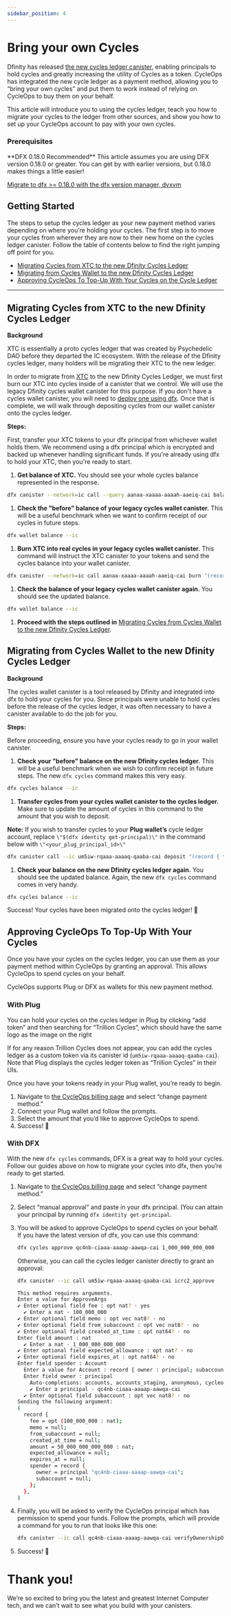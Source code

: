 ```yaml
---
sidebar_position: 4
---
```


# Bring your own Cycles

Dfinity has released [the new cycles ledger canister](https://forum.dfinity.org/t/improving-the-cycle-management-experience/19895), enabling principals to hold cycles and greatly increasing the utility of Cycles as a token. 
CycleOps has integrated the new cycle ledger as a payment method, allowing you to “bring your own cycles” and put them to work instead of relying on CycleOps to buy them on your behalf.

This article will introduce you to using the cycles ledger, teach you how to migrate your cycles to the ledger from other sources, and show you how to set up your CycleOps account to pay with your own cycles.

### Prerequisites
<aside>
**DFX 0.18.0 Recommended**
This article assumes you are using DFX version 0.18.0 or greater. You can get by with earlier versions, but 0.18.0 makes things a little easier!

[Migrate to dfx >= 0.18.0 with the dfx version manager, dvxvm](https://forum.dfinity.org/t/the-dfx-version-manager-dfxvm-version-1-0-0-is-released/27720)

</aside>

## Getting Started

The steps to setup the cycles ledger as your new payment method varies depending on where you’re holding your cycles. The first step is to move your cycles from wherever they are now to their new home on the cycles ledger canister. Follow the table of contents below to find the right jumping off point for you.

- [Migrating Cycles from XTC to the new Dfinity Cycles Ledger](#migrating-cycles-from-xtc-to-the-new-dfinity-cycles-ledger)
- [Migrating from Cycles Wallet to the new Dfinity Cycles Ledger](#migrating-from-cycles-wallet-to-the-new-dfinity-cycles-ledger)
- [Approving CycleOps To Top-Up With Your Cycles on the Cycle Ledger](#approving-cycleops-to-top-up-with-your-cycles-on-the-cycle-ledger)

---

## Migrating Cycles from XTC to the new Dfinity Cycles Ledger

**Background**

XTC is essentially a proto cycles ledger that was created by Psychedelic DAO before they departed the IC ecosystem. With the release of the Dfinity cycles ledger, many holders will be migrating their XTC to the new ledger.

In order to migrate from [XTC](https://dank.ooo/xtc/) to the new Dfinity Cycles Ledger, we must first burn our XTC into cycles inside of a canister that we control. We will use the legacy Dfinity cycles wallet canister for this purpose. If you don't have a cycles wallet canister, you will need to [deploy one using dfx](https://internetcomputer.org/docs/current/developer-docs/getting-started/cycles/cycles-wallet/#creating-a-cycles-wallet-on-the-mainnet). Once that is complete, we will walk through depositing cycles from our wallet canister onto the cycles ledger.

**Steps:**

First, transfer your XTC tokens to your dfx principal from whichever wallet holds them. We recommend using a dfx principal which is encrypted and backed up whenever handling significant funds. If you're already using dfx to hold your XTC, then you're ready to start.

1. **Get balance of XTC.** You should see your whole cycles balance represented in the response.

```bash
dfx canister --network=ic call --query aanaa-xaaaa-aaaah-aaeiq-cai balanceOf "(principal \"$(dfx identity get-principal)\")"
```

1. **Check the "before" balance of your legacy cycles wallet canister.** This will be a useful benchmark when we want to confirm receipt of our cycles in future steps.

```bash
dfx wallet balance --ic
```

1. **Burn XTC into real cycles in your legacy cycles wallet canister.** This command will instruct the XTC canister to your tokens and send the cycles balance into your wallet canister.

```bash
dfx canister --network=ic call aanaa-xaaaa-aaaah-aaeiq-cai burn "(record { canister_id= principal \"$(dfx identity get-wallet --ic)\"; amount= (1_000_000_000_000:nat64)})"
```

1. **Check the balance of your legacy cycles wallet canister again.** You should see the updated balance.

```bash
dfx wallet balance --ic
```

1. **Proceed with the steps outlined in** [Migrating Cycles from Cycles Wallet to the new Dfinity Cycles Ledger](#migrating-from-cycles-wallet-to-the-new-dfinity-cycles-ledger).

## Migrating from Cycles Wallet to the new Dfinity Cycles Ledger

**Background**

The cycles wallet canister is a tool released by Dfinity and integrated into dfx to hold your cycles for you. Since principals were unable to hold cycles before the release of the cycles ledger, it was often necessary to have a canister available to do the job for you.

**Steps:**

Before proceeding, ensure you have your cycles ready to go in your wallet canister.

1. **Check your "before" balance on the new Dfinity cycles ledger.** This will be a useful benchmark when we wish to confirm receipt in future steps. The new `dfx cycles` command makes this very easy.

```bash
dfx cycles balance --ic
```

1. **Transfer cycles from your cycles wallet canister to the cycles ledger.** Make sure to update the amount of cycles in this command to the amount that you wish to deposit.

**Note:** If you wish to transfer cycles to your **Plug wallet’s** cycle ledger account, replace `\"$(dfx identity get-principal)\"` in the command below with `\"<your_plug_principal_id>\"`

```bash
dfx canister call --ic um5iw-rqaaa-aaaaq-qaaba-cai deposit "(record { to = record { owner = principal \"$(dfx identity get-principal)\"} })" --with-cycles 1_000_000_000_000 --wallet $(dfx identity get-wallet --ic)
```

1. **Check your balance on the new Dfinity cycles ledger again.** You should see the updated balance. Again, the new `dfx cycles` command comes in very handy.

```bash
dfx cycles balance --ic
```

Success! Your cycles have been migrated onto the cycles ledger! 🎉

## Approving CycleOps To Top-Up With Your Cycles

Once you have your cycles on the cycles ledger, you can use them as your payment method within CycleOps by granting an approval. This allows CycleOps to spend cycles on your behalf.

CycleOps supports Plug or DFX as wallets for this new payment method.

### With Plug

You can hold your cycles on the cycles ledger in Plug by clicking “add token” and then searching for “Trillion Cycles”, which should have the same logo as the image on the right

If for any reason Trillion Cycles does not appear, you can add the cycles ledger as a custom token via its canister id (`um5iw-rqaaa-aaaaq-qaaba-cai`). Note that Plug displays the cycles ledger token as “Trillion Cycles” in their UIs.

Once you have your tokens ready in your Plug wallet, you’re ready to begin.

1. Navigate to [the CycleOps billing page](https://cycleops.dev/app/personal/billing/payment-method) and select “change payment method.”
2. Connect your Plug wallet and follow the prompts.
3. Select the amount that you’d like to approve CycleOps to spend.
4. Success! 🎉

### With DFX

With the new `dfx cycles` commands, DFX is a great way to hold your cycles. Follow our guides above on how to migrate your cycles into dfx, then you’re ready to get started.

1. Navigate to [the CycleOps billing page](https://cycleops.dev/app/personal/billing/payment-method) and select “change payment method.”
2. Select “manual approval” and paste in your dfx principal. (You can attain your principal by running `dfx identity get-principal`.
3. You will be asked to approve CycleOps to spend cycles on your behalf. If you have the latest version of dfx, you can use this command:

   ```bash
   dfx cycles approve qc4nb-ciaaa-aaaap-aawqa-cai 1_000_000_000_000
   ```

   Otherwise, you can call the cycles ledger canister directly to grant an approval:

   ```bash
   dfx canister --ic call um5iw-rqaaa-aaaaq-qaaba-cai icrc2_approve

   This method requires arguments.
   Enter a value for ApproveArgs
   ✔ Enter optional field fee : opt nat? · yes
     ✔ Enter a nat · 100_000_000
   ✔ Enter optional field memo : opt vec nat8? · no
   ✔ Enter optional field from_subaccount : opt vec nat8? · no
   ✔ Enter optional field created_at_time : opt nat64? · no
   Enter field amount : nat
     ✔ Enter a nat · 1_000_000_000_000
   ✔ Enter optional field expected_allowance : opt nat? · no
   ✔ Enter optional field expires_at : opt nat64? · no
   Enter field spender : Account
     Enter a value for Account : record { owner : principal; subaccount : opt vec nat8 }
     Enter field owner : principal
       Auto-completions: accounts, accounts_staging, anonymous, cycleops, cycleops_aws_notification_poller, cycleops_staging, cycles_ledger, default, mock-client, nns-cycles-minting, nns-genesis-token, nns-governance, nns-ledger, nns-lifeline, nns-registry, nns-root, nns-sns-wasm, nnstest, topup_timer, transaction_history
       ✔ Enter a principal · qc4nb-ciaaa-aaaap-aawqa-cai
     ✔ Enter optional field subaccount : opt vec nat8? · no
   Sending the following argument:
   (
     record {
       fee = opt (100_000_000 : nat);
       memo = null;
       from_subaccount = null;
       created_at_time = null;
       amount = 50_000_000_000_000 : nat;
       expected_allowance = null;
       expires_at = null;
       spender = record {
         owner = principal "qc4nb-ciaaa-aaaap-aawqa-cai";
         subaccount = null;
       };
     },
   )
   ```

4. Finally, you will be asked to verify the CycleOps principal which has permission to spend your funds. Follow the prompts, which will provide a command for you to run that looks like this one:

   ```bash
   dfx canister --ic call qc4nb-ciaaa-aaaap-aawqa-cai verifyOwnershipOfCycleLedgerPrincipal '(record { cycleOpsCustomerPrincipal = principal "YOUR_CYCLEOPS_PRINCIPAL" })'
   ```

5. Success! 🎉

# Thank you!

We’re so excited to bring you the latest and greatest Internet Computer tech, and we can’t wait to see what you build with your canisters.
